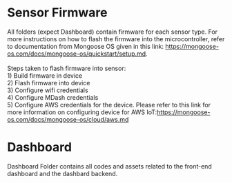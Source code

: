# Sensor Firmware
All folders (expect Dashboard) contain firmware for each sensor type. For more instructions on how to flash the firmware into the microcontroller, refer to documentation from Mongoose OS given in this link: https://mongoose-os.com/docs/mongoose-os/quickstart/setup.md.
<br />
<br />
Steps taken to flash firmware into sensor:
<br /> 1) Build firmware in device
<br /> 2) Flash firmware into device
<br /> 3) Configure wifi credentials
<br /> 4) Configure MDash credentials
<br /> 5) Configure AWS credentials for the device. Please refer to this link for more information on configuring device for AWS IoT:https://mongoose-os.com/docs/mongoose-os/cloud/aws.md

# Dashboard
Dashboard Folder contains all codes and assets related to the front-end dashboard and the dashbard backend.
